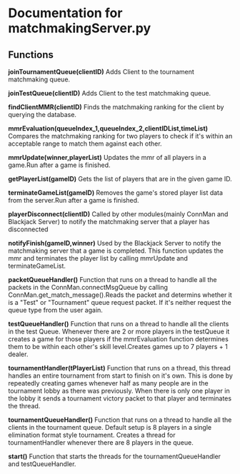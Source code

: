 # Documentation for matchmakingServer.py

## Functions
**joinTournamentQueue(clientID)**
Adds Client to the tournament matchmaking queue.

**joinTestQueue(clientID)**
Adds Client to the test matchmaking queue.

**findClientMMR(clientID)**
Finds the matchmaking ranking for the client by querying the database.

**mmrEvaluation(queueIndex_1,queueIndex_2,clientIDList,timeList)**
Compares the matchmaking ranking for two players to check if it's within an acceptable range to match them against each other.

**mmrUpdate(winner,playerList)**
Updates the mmr of all players in a game.Run after a game is finished.

**getPlayerList(gameID)**
Gets the list of players that are in the given game ID.

**terminateGameList(gameID)**
Removes the game's stored player list data from the server.Run after a game is finished.

**playerDisconnect(clientID)**
Called by other modules(mainly ConnMan and Blackjack Server) to notify the matchmaking server that a player has disconnected

**notifyFinish(gameID,winner)**
Used by the Blackjack Server to notify the matchmaking server that a game is completed. This function updates the mmr and terminates the player list by calling mmrUpdate and terminateGameList.

**packetQueueHandler()**
Function that runs on a thread to handle all the packets in the ConnMan.connectMsgQueue by calling ConnMan.get_match_message().Reads the packet and determins whether it is a "Test" or "Tournament" queue request packet. If it's neither request the queue type from the user again.

**testQueueHandler()**
Function that runs on a thread to handle all the clients in the test Queue. Whenever there are 2 or more players in the testQueue it creates a game for those players if the mmrEvaluation function determines them to be within each other's skill level.Creates games up to 7 players + 1 dealer.

**tournamentHandler(tPlayerList)**
Function that runs on a thread, this thread handles an entire tournament from start to finish on it's own. 
This is done by repeatedly creating games whenever half as many people are in the tournament lobby as there was previously. When there is only one player in the lobby it sends a tournament victory packet to that player and terminates the thread. 

**tournamentQueueHandler()**
Function that runs on a thread to handle all the clients in the tournament queue. Default setup is 8 players in a single elimination format style tournament. Creates a thread for tournamentHandler whenever there are  8 players in the queue.

**start()**
Function that starts the threads for the tournamentQueueHandler and testQueueHandler.
